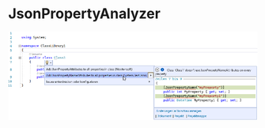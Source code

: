# JsonPropertyAnalyzer

![Preview](https://github.com/darthfabar/JsonPropertyAnalyzer/blob/master/docs/Preview.png?raw=true "Preview")